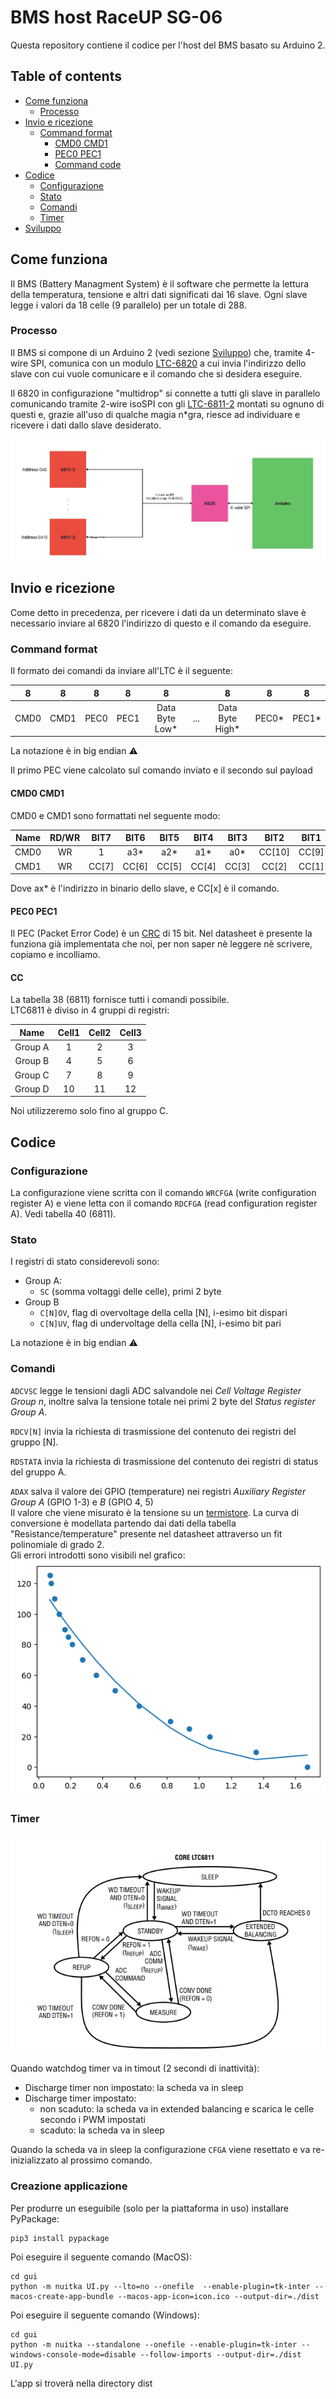 # BMS host RaceUP SG-06

Questa repository contiene il codice per l'host del BMS basato su Arduino 2. 

## Table of contents
- [Come funziona](#come-funziona)
    - [Processo](#processo)
- [Invio e ricezione](#invio-e-ricezione)
    - [Command format](#command-format)
        - [CMD0 CMD1](#cmd0-cmd1)
        - [PEC0 PEC1](#pec0-pec1)
        - [Command code](#cc)
- [Codice](#codice)
    - [Configurazione](#configurazione)
    - [Stato](#stato)
    - [Comandi](#comandi)
    - [Timer](#timer)
- [Sviluppo](#sviluppo)

## Come funziona

Il BMS (Battery Managment System) è il software che permette la lettura della temperatura, tensione e altri dati significati dai 16 slave. Ogni slave legge i valori da 18 celle (9 parallelo) per un totale di 288.  

### Processo
Il BMS si compone di un Arduino 2 (vedi sezione [Sviluppo](#sviluppo)) che, tramite 4-wire SPI, comunica con un modulo [LTC-6820](https://www.analog.com/media/en/technical-documentation/data-sheets/LTC6820.pdf) a cui invia l'indirizzo dello slave con cui vuole comunicare e il comando che si desidera eseguire. 

Il 6820 in configurazione "multidrop" si connette a tutti gli slave in parallelo comunicando tramite 2-wire isoSPI con gli [LTC-6811-2](https://www.analog.com/media/en/technical-documentation/data-sheets/LTC6811-1-6811-2.pdf) montati su ognuno di questi e, grazie all'uso di qualche magia n*gra, riesce ad individuare e ricevere i dati dallo slave desiderato. 

<img src="schematics/schema.jpg" alt="Schema" title="Schema">

## Invio e ricezione
Come detto in precedenza, per ricevere i dati da un determinato slave è necessario inviare al 6820 l'indirizzo di questo e il comando da eseguire.

### Command format
Il formato dei comandi da inviare all'LTC è il seguente:

|   8  	|   8  	|   8  	|   8  	|       8       	|     	|        8       	|   8  	|   8  	|
|:----:	|:----:	|:----:	|:----:	|:-------------:	|:---:	|:--------------:	|:----:	|:----:	|
| CMD0 	| CMD1 	| PEC0 	| PEC1 	| Data Byte Low* 	| ... 	| Data Byte High* 	| PEC0* 	| PEC1* 	|

La notazione è in big endian ⚠️  

Il primo PEC viene calcolato sul comando inviato e il secondo sul payload

#### CMD0 CMD1
CMD0 e CMD1 sono formattati nel seguente modo:

| Name 	| RD/WR 	|  BIT7 	|  BIT6 	|  BIT5 	|  BIT4 	|  BIT3 	|  BIT2  	|  BIT1 	|  BIT0 	|
|:----:	|:-----:	|:-----:	|:-----:	|:-----:	|:-----:	|:-----:	|:------:	|:-----:	|:-----:	|
| CMD0 	|   WR  	|   1   	|  a3*  	|  a2*  	|  a1*  	|  a0*  	| CC[10] 	| CC[9] 	| CC[8] 	|
| CMD1 	|   WR  	| CC[7] 	| CC[6] 	| CC[5] 	| CC[4] 	| CC[3] 	|  CC[2] 	| CC[1] 	| CC[0] 	|

Dove ax* è l'indirizzo in binario dello slave, e CC[x] è il comando.

#### PEC0 PEC1
Il PEC (Packet Error Code) è un [CRC](https://it.wikipedia.org/wiki/Cyclic_redundancy_check) di 15 bit. Nel datasheet è presente la funziona già implementata che noi, per non saper nè leggere nè scrivere, copiamo e incolliamo. 

#### CC
La tabella 38 (6811) fornisce tutti i comandi possibile.  
LTC6811 è diviso in 4 gruppi di registri:

|   Name  	| Cell1 	| Cell2 	| Cell3 	|
|:-------:	|:-----:	|:-----:	|:-----:	|
| Group A 	|   1   	|   2   	|   3   	|
| Group B 	|   4   	|   5   	|   6   	|
| Group C 	|   7   	|   8   	|   9   	|
| Group D 	|   10  	|   11  	|   12  	|

Noi utilizzeremo solo fino al gruppo C.

## Codice
### Configurazione
La configurazione viene scritta con il comando `WRCFGA` (write configuration register A) e viene letta con il comando `RDCFGA` (read configuration register A). Vedi tabella 40 (6811).  

### Stato
I registri di stato considerevoli sono:

- Group A: 
    - `SC` (somma voltaggi delle celle), primi 2 byte
- Group B
    - `C[N]OV`, flag di overvoltage della cella [N], i-esimo bit dispari
    - `C[N]UV`, flag di undervoltage della cella [N], i-esimo bit pari

La notazione è in big endian ⚠️

### Comandi
`ADCVSC` legge le tensioni dagli ADC salvandole nei _Cell Voltage Register Group n_, inoltre salva la tensione totale nei primi 2 byte del _Status register Group A_.  

`RDCV[N]` invia la richiesta di trasmissione del contenuto dei registri del gruppo [N].  

`RDSTATA` invia la richiesta di trasmissione del contenuto dei registri di status del gruppo A.  

`ADAX` salva il valore dei GPIO (temperature) nei registri _Auxiliary Register Group A_ (GPIO 1-3) e _B_ (GPIO 4, 5)  
Il valore che viene misurato è la tensione su un [termistore](schematics/P9-JT-Thermistor-1621687.pdf). La curva di conversione è modellata partendo dai dati della tabella "Resistance/temperature" presente nel datasheet attraverso un fit polinomiale di grado 2.  
Gli errori introdotti sono visibili nel grafico:  
<img src="schematics/tempFitting.png">

### Timer
<img src="schematics/timers.png">

Quando watchdog timer va in timout (2 secondi di inattività):  

- Discharge timer non impostato: la scheda va in sleep
- Discharge timer impostato:
    - non scaduto: la scheda va in extended balancing e scarica le celle secondo i PWM impostati
    - scaduto: la scheda va in sleep

Quando la scheda va in sleep la configurazione `CFGA` viene resettato e va re-inizializzato al prossimo comando.

### Creazione applicazione

Per produrre un eseguibile (solo per la piattaforma in uso) installare PyPackage:
```
pip3 install pypackage
```

Poi eseguire il seguente comando (MacOS):
```
cd gui
python -m nuitka UI.py --lto=no --onefile  --enable-plugin=tk-inter --macos-create-app-bundle --macos-app-icon=icon.ico --output-dir=./dist
```

Poi eseguire il seguente comando (Windows):
```
cd gui
python -m nuitka --standalone --onefile --enable-plugin=tk-inter --windows-console-mode=disable --follow-imports --output-dir=./dist UI.py
```

L'app si troverà nella directory dist

